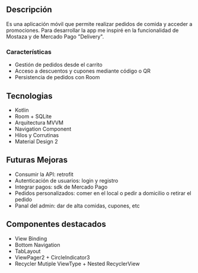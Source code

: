 ## Descripción 
Es una aplicación móvil que permite realizar pedidos de comida y acceder a promociones. Para desarrollar la app me inspiré en la funcionalidad de Mostaza y de Mercado Pago "Delivery".

### Características 
- Gestión de pedidos desde el carrito
- Acceso a descuentos y cupones mediante código o QR
- Persistencia de pedidos con Room


## Tecnologias
- Kotlin
- Room + SQLite
- Arquitectura MVVM
- Navigation Component
- Hilos y Corrutinas
- Material Design 2


## Futuras Mejoras
- Consumir la API: retrofit
- Autenticación de usuarios: login y registro
- Integrar pagos: sdk de Mercado Pago
- Pedidos personalizados: comer en el local o pedir a domicilio o retirar el pedido
- Panal del admin: dar de alta comidas, cupones, etc


## Componentes destacados
- View Binding
- Bottom Navigation
- TabLayout
- ViewPager2 + CircleIndicator3
- Recycler Mutiple ViewType + Nested RecyclerView
